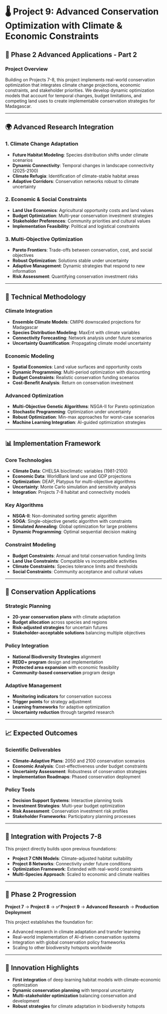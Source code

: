 # 🌡️ Project 9: Advanced Conservation Optimization with Climate & Economic Constraints

## 🎯 **Phase 2 Advanced Applications - Part 2**

### **Project Overview**
Building on Projects 7-8, this project implements real-world conservation optimization that integrates climate change projections, economic constraints, and stakeholder priorities. We develop dynamic optimization models that account for temporal changes, budget limitations, and competing land uses to create implementable conservation strategies for Madagascar.

---

## 🌍 **Advanced Research Integration**

### **1. Climate Change Adaptation**
- **Future Habitat Modeling**: Species distribution shifts under climate scenarios
- **Dynamic Connectivity**: Temporal changes in landscape connectivity (2025-2100)
- **Climate Refugia**: Identification of climate-stable habitat areas
- **Adaptive Corridors**: Conservation networks robust to climate uncertainty

### **2. Economic & Social Constraints**
- **Land Use Economics**: Agricultural opportunity costs and land values
- **Budget Optimization**: Multi-year conservation investment strategies
- **Stakeholder Preferences**: Community priorities and cultural values
- **Implementation Feasibility**: Political and logistical constraints

### **3. Multi-Objective Optimization**
- **Pareto Frontiers**: Trade-offs between conservation, cost, and social objectives
- **Robust Optimization**: Solutions stable under uncertainty
- **Adaptive Management**: Dynamic strategies that respond to new information
- **Risk Assessment**: Quantifying conservation investment risks

---

## 🔬 **Technical Methodology**

### **Climate Integration**
- **Ensemble Climate Models**: CMIP6 downscaled projections for Madagascar
- **Species Distribution Modeling**: MaxEnt with climate variables
- **Connectivity Forecasting**: Network analysis under future scenarios
- **Uncertainty Quantification**: Propagating climate model uncertainty

### **Economic Modeling**
- **Spatial Economics**: Land value surfaces and opportunity costs
- **Dynamic Programming**: Multi-period optimization with discounting
- **Budget Constraints**: Realistic conservation funding scenarios
- **Cost-Benefit Analysis**: Return on conservation investment

### **Advanced Optimization**
- **Multi-Objective Genetic Algorithms**: NSGA-II for Pareto optimization
- **Stochastic Programming**: Optimization under uncertainty
- **Robust Optimization**: Min-max approaches for worst-case scenarios
- **Machine Learning Integration**: AI-guided optimization strategies

---

## 📊 **Implementation Framework**

### **Core Technologies**
- **Climate Data**: CHELSA bioclimatic variables (1981-2100)
- **Economic Data**: WorldBank land use and GDP projections
- **Optimization**: DEAP, Platypus for multi-objective algorithms
- **Uncertainty**: Monte Carlo simulation and sensitivity analysis
- **Integration**: Projects 7-8 habitat and connectivity models

### **Key Algorithms**
- **NSGA-II**: Non-dominated sorting genetic algorithm
- **SOGA**: Single-objective genetic algorithm with constraints
- **Simulated Annealing**: Global optimization for large problems
- **Dynamic Programming**: Optimal sequential decision making

### **Constraint Modeling**
- **Budget Constraints**: Annual and total conservation funding limits
- **Land Use Constraints**: Compatible vs incompatible activities
- **Climate Constraints**: Species tolerance limits and thresholds
- **Social Constraints**: Community acceptance and cultural values

---

## 🎯 **Conservation Applications**

### **Strategic Planning**
- **20-year conservation plans** with climate adaptation
- **Budget allocation** across species and regions
- **Risk-adjusted strategies** for uncertain futures
- **Stakeholder-acceptable solutions** balancing multiple objectives

### **Policy Integration**
- **National Biodiversity Strategies** alignment
- **REDD+ program** design and implementation
- **Protected area expansion** with economic feasibility
- **Community-based conservation** program design

### **Adaptive Management**
- **Monitoring indicators** for conservation success
- **Trigger points** for strategy adjustment
- **Learning frameworks** for adaptive optimization
- **Uncertainty reduction** through targeted research

---

## 📈 **Expected Outcomes**

### **Scientific Deliverables**
- **Climate-Adaptive Plans**: 2050 and 2100 conservation scenarios
- **Economic Analysis**: Cost-effectiveness under budget constraints
- **Uncertainty Assessment**: Robustness of conservation strategies
- **Implementation Roadmaps**: Phased conservation deployment

### **Policy Tools**
- **Decision Support Systems**: Interactive planning tools
- **Investment Strategies**: Multi-year budget optimization
- **Risk Assessment**: Conservation investment risk profiles
- **Stakeholder Frameworks**: Participatory planning processes

---

## 🔗 **Integration with Projects 7-8**

This project directly builds upon previous foundations:
- **Project 7 CNN Models**: Climate-adjusted habitat suitability
- **Project 8 Networks**: Connectivity under future conditions
- **Optimization Framework**: Extended with real-world constraints
- **Multi-Species Approach**: Scaled to economic and climate realities

---

## 🚀 **Phase 2 Progression**

**Project 7** → **Project 8** → **✅ Project 9** → **Advanced Research** → **Production Deployment**

This project establishes the foundation for:
- Advanced research in climate adaptation and transfer learning
- Real-world implementation of AI-driven conservation systems
- Integration with global conservation policy frameworks
- Scaling to other biodiversity hotspots worldwide

---

## 🌟 **Innovation Highlights**

- **First integration** of deep learning habitat models with climate-economic optimization
- **Dynamic conservation planning** with temporal uncertainty
- **Multi-stakeholder optimization** balancing conservation and development
- **Robust strategies** for climate adaptation in biodiversity hotspots
